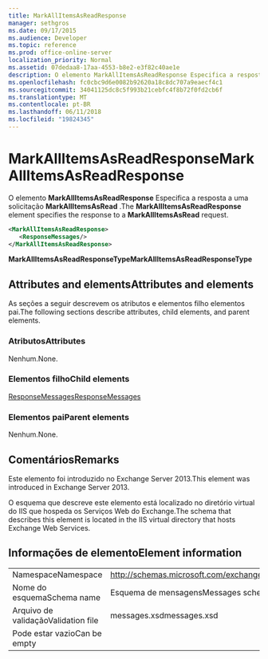 ```yaml
---
title: MarkAllItemsAsReadResponse
manager: sethgros
ms.date: 09/17/2015
ms.audience: Developer
ms.topic: reference
ms.prod: office-online-server
localization_priority: Normal
ms.assetid: 07dedaa8-17aa-4553-b8e2-e3f82c40ae1e
description: O elemento MarkAllItemsAsReadResponse Especifica a resposta a uma solicitação MarkAllItemsAsRead.
ms.openlocfilehash: fc0cbc9d6e0082b92620a18c8dc707a9eaecf4c1
ms.sourcegitcommit: 34041125dc8c5f993b21cebfc4f8b72f0fd2cb6f
ms.translationtype: MT
ms.contentlocale: pt-BR
ms.lasthandoff: 06/11/2018
ms.locfileid: "19824345"
---
```

# <a name="markallitemsasreadresponse"></a><span data-ttu-id="1ce75-103">MarkAllItemsAsReadResponse</span><span class="sxs-lookup"><span data-stu-id="1ce75-103">MarkAllItemsAsReadResponse</span></span>

<span data-ttu-id="1ce75-104">O elemento **MarkAllItemsAsReadResponse** Especifica a resposta a uma solicitação **MarkAllItemsAsRead** .</span><span class="sxs-lookup"><span data-stu-id="1ce75-104">The **MarkAllItemsAsReadResponse** element specifies the response to a **MarkAllItemsAsRead** request.</span></span> 
  
```XML
<MarkAllItemsAsReadResponse>
   <ResponseMessages/>
</MarkAllItemsAsReadResponse>
```

 <span data-ttu-id="1ce75-105">**MarkAllItemsAsReadResponseType**</span><span class="sxs-lookup"><span data-stu-id="1ce75-105">**MarkAllItemsAsReadResponseType**</span></span>
## <a name="attributes-and-elements"></a><span data-ttu-id="1ce75-106">Attributes and elements</span><span class="sxs-lookup"><span data-stu-id="1ce75-106">Attributes and elements</span></span>

<span data-ttu-id="1ce75-107">As seções a seguir descrevem os atributos e elementos filho elementos pai.</span><span class="sxs-lookup"><span data-stu-id="1ce75-107">The following sections describe attributes, child elements, and parent elements.</span></span>
  
### <a name="attributes"></a><span data-ttu-id="1ce75-108">Atributos</span><span class="sxs-lookup"><span data-stu-id="1ce75-108">Attributes</span></span>

<span data-ttu-id="1ce75-109">Nenhum.</span><span class="sxs-lookup"><span data-stu-id="1ce75-109">None.</span></span>
  
### <a name="child-elements"></a><span data-ttu-id="1ce75-110">Elementos filho</span><span class="sxs-lookup"><span data-stu-id="1ce75-110">Child elements</span></span>

[<span data-ttu-id="1ce75-111">ResponseMessages</span><span class="sxs-lookup"><span data-stu-id="1ce75-111">ResponseMessages</span></span>](responsemessages.md)
  
### <a name="parent-elements"></a><span data-ttu-id="1ce75-112">Elementos pai</span><span class="sxs-lookup"><span data-stu-id="1ce75-112">Parent elements</span></span>

<span data-ttu-id="1ce75-113">Nenhum.</span><span class="sxs-lookup"><span data-stu-id="1ce75-113">None.</span></span>
  
## <a name="remarks"></a><span data-ttu-id="1ce75-114">Comentários</span><span class="sxs-lookup"><span data-stu-id="1ce75-114">Remarks</span></span>

<span data-ttu-id="1ce75-115">Este elemento foi introduzido no Exchange Server 2013.</span><span class="sxs-lookup"><span data-stu-id="1ce75-115">This element was introduced in Exchange Server 2013.</span></span>
  
<span data-ttu-id="1ce75-116">O esquema que descreve este elemento está localizado no diretório virtual do IIS que hospeda os Serviços Web do Exchange.</span><span class="sxs-lookup"><span data-stu-id="1ce75-116">The schema that describes this element is located in the IIS virtual directory that hosts Exchange Web Services.</span></span>
  
## <a name="element-information"></a><span data-ttu-id="1ce75-117">Informações de elemento</span><span class="sxs-lookup"><span data-stu-id="1ce75-117">Element information</span></span>

|||
|:-----|:-----|
|<span data-ttu-id="1ce75-118">Namespace</span><span class="sxs-lookup"><span data-stu-id="1ce75-118">Namespace</span></span>  <br/> |http://schemas.microsoft.com/exchange/services/2006/messages  <br/> |
|<span data-ttu-id="1ce75-119">Nome do esquema</span><span class="sxs-lookup"><span data-stu-id="1ce75-119">Schema name</span></span>  <br/> |<span data-ttu-id="1ce75-120">Esquema de mensagens</span><span class="sxs-lookup"><span data-stu-id="1ce75-120">Messages schema</span></span>  <br/> |
|<span data-ttu-id="1ce75-121">Arquivo de validação</span><span class="sxs-lookup"><span data-stu-id="1ce75-121">Validation file</span></span>  <br/> |<span data-ttu-id="1ce75-122">messages.xsd</span><span class="sxs-lookup"><span data-stu-id="1ce75-122">messages.xsd</span></span>  <br/> |
|<span data-ttu-id="1ce75-123">Pode estar vazio</span><span class="sxs-lookup"><span data-stu-id="1ce75-123">Can be empty</span></span>  <br/> ||
   

